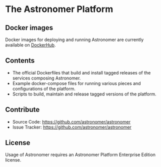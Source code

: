 # The Astronomer Platform

## Docker images

Docker images for deploying and running Astronomer are currently available on
[DockerHub](https://hub.docker.com/u/astronomerinc/).

## Contents

* The official Dockerfiles that build and install tagged releases of the
  services composing Astronomer.
* Example docker-compose files for running various pieces and configurations of
  the platform.
* Scripts to build, maintain and release tagged versions of the platform.

## Contribute

* Source Code: <https://github.com/astronomer/astronomer>
* Issue Tracker: <https://github.com/astronomer/astronomer>

## License

Usage of Astronomer requires an Astronomer Platform Enterprise Edition license.
